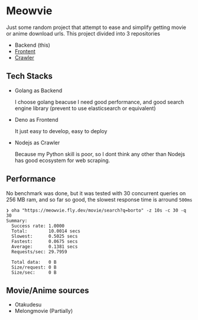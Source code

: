 # Meowvie

Just some random project that attempt to ease and simplify getting movie or
anime download urls. This project divided into 3 repositories

- Backend (this)
- [Frontent](https://github.com/falentio/meowvie-frontend)
- [Crawler](https://github.com/falentio/meowvie-collector)

## Tech Stacks

- Golang as Backend

  I choose golang beacuse I need good performance, and good search engine
  library (prevent to use elasticsearch or equivalent)

- Deno as Frontend

  It just easy to develop, easy to deploy

- Nodejs as Crawler

  Because my Python skill is poor, so I dont think any other than Nodejs has
  good ecosystem for web scraping.

## Performance

No benchmark was done, but it was tested with 30 concurrent queries on 256 MB
ram, and so far so good, the slowest response time is arround `500ms`

```
❯ oha "https://meowvie.fly.dev/movie/search?q=borto" -z 10s -c 30 -q 30
Summary:
  Success rate: 1.0000
  Total:        10.0014 secs
  Slowest:      0.5025 secs
  Fastest:      0.0675 secs
  Average:      0.1381 secs
  Requests/sec: 29.7959

  Total data:   0 B
  Size/request: 0 B
  Size/sec:     0 B
```

## Movie/Anime sources

- Otakudesu
- Melongmovie (Partially)
